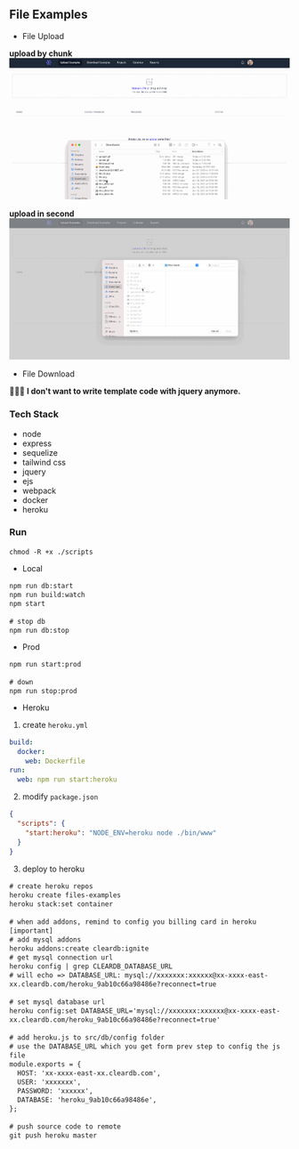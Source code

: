 ## File Examples

- File Upload

**upload by chunk**
![upload](./docs/upload.gif)

**upload in second**
![upload in second](./docs/upload2.gif)

- File Download

🤮🤮🤮 **I don't want to write template code with jquery anymore.**

### Tech Stack
- node
- express
- sequelize
- tailwind css
- jquery
- ejs
- webpack
- docker
- heroku

### Run

```shell
chmod -R +x ./scripts
```

- Local
```shell
npm run db:start
npm run build:watch
npm start

# stop db
npm run db:stop
```

- Prod
```shell
npm run start:prod

# down
npm run stop:prod
```

- Heroku

1. create `heroku.yml`

```yaml
build:
  docker:
    web: Dockerfile
run:
  web: npm run start:heroku
```

2. modify `package.json`

```json
{
  "scripts": {
    "start:heroku": "NODE_ENV=heroku node ./bin/www"
  }
}
```

3. deploy to heroku

```shell
# create heroku repos
heroku create files-examples
heroku stack:set container 

# when add addons, remind to config you billing card in heroku [important]
# add mysql addons
heroku addons:create cleardb:ignite 
# get mysql connection url
heroku config | grep CLEARDB_DATABASE_URL
# will echo => DATABASE_URL: mysql://xxxxxxx:xxxxxx@xx-xxxx-east-xx.cleardb.com/heroku_9ab10c66a98486e?reconnect=true

# set mysql database url
heroku config:set DATABASE_URL='mysql://xxxxxxx:xxxxxx@xx-xxxx-east-xx.cleardb.com/heroku_9ab10c66a98486e?reconnect=true'

# add heroku.js to src/db/config folder
# use the DATABASE_URL which you get form prev step to config the js file
module.exports = {
  HOST: 'xx-xxxx-east-xx.cleardb.com',
  USER: 'xxxxxxx',
  PASSWORD: 'xxxxxx',
  DATABASE: 'heroku_9ab10c66a98486e',
};

# push source code to remote
git push heroku master
```